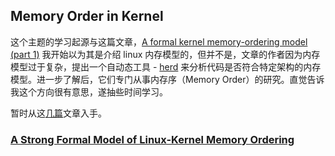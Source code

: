 ## Memory Order in Kernel

这个主题的学习起源与这篇文章，[A formal kernel memory-ordering model (part 1)](https://lwn.net/Articles/718628/) 我开始以为其是介绍 linux 内存模型的，但并不是，文章的作者因为内存模型过于复杂，提出一个自动态工具 - [herd](https://github.com/herd/herdtools7/) 来分析代码是否符合特定架构的内存模型。进一步了解后，它们专门从事内存序（Memory Order）的研究。直觉告诉我这个方向很有意思，遂抽些时间学习。

暂时从这[几篇](https://mirrors.edge.kernel.org/pub/linux/kernel/people/paulmck/LWNLinuxMM/)文章入手。

### [A Strong Formal Model of Linux-Kernel Memory Ordering](https://mirrors.edge.kernel.org/pub/linux/kernel/people/paulmck/LWNLinuxMM/StrongModel.html)
